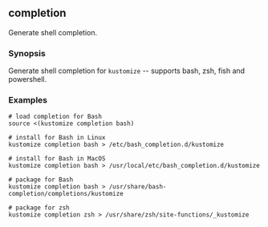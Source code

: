 ## completion

Generate shell completion.

### Synopsis

Generate shell completion for `kustomize` -- supports bash, zsh, fish and powershell.

### Examples

    # load completion for Bash
    source <(kustomize completion bash)

    # install for Bash in Linux
    kustomize completion bash > /etc/bash_completion.d/kustomize

    # install for Bash in MacOS
    kustomize completion bash > /usr/local/etc/bash_completion.d/kustomize

    # package for Bash
    kustomize completion bash > /usr/share/bash-completion/completions/kustomize

    # package for zsh
    kustomize completion zsh > /usr/share/zsh/site-functions/_kustomize

